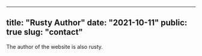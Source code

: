 ----
title: "Rusty Author"
date: "2021-10-11"
public: true
slug: "contact"
----

The author of the website is also rusty.
